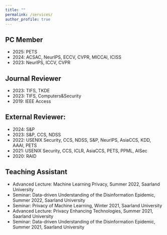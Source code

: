 ```yaml
---
title: ""
permalink: /services/
author_profile: true
---
```


## PC Member
- 2025: PETS
- 2024: ACSAC, NeurIPS, ECCV, CVPR, MICCAI, ICISS 
- 2023: NeurIPS, ICCV, CVPR

## Journal Reviewer
- 2023: TIFS, TKDE
- 2023: TIFS, Computers&Security
- 2019: IEEE Access

## External Reviewer: 
- 2024: S&P
- 2023: S&P, CCS, NDSS
- 2022: USENIX Security, CCS, NDSS, S&P, NeurIPS, AsiaCCS, KDD, AAAI, PETS
- 2021: USENIX Security, CCS, ICLR, AsiaCCS, PETS, PPML, AISec
- 2020: RAID

## Teaching Assistant
- Advanced Lecture: Machine Learning Privacy, Summer 2022, Saarland University
- Seminar: Data-driven Understanding of the Disinformation Epidemic, Summer 2022, Saarland University
- Seminar: Privacy of Machine Learning, Winter 2021, Saarland University
- Advanced Lecture: Privacy Enhancing Technologies, Summer 2021, Saarland University
- Seminar: Data-driven Understanding of the Disinformation Epidemic, Summer 2021, Saarland University